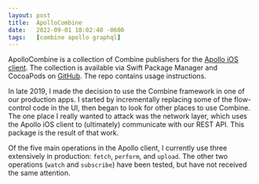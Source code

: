```yaml
---
layout: post
title:  ApolloCombine
date:   2022-09-01 18:02:40 -0600
tags:   [combine apollo graphql]
---
```

ApolloCombine is a collection of Combine publishers for the [Apollo iOS client](https://github.com/apollographql/apollo-ios). The collection is available via Swift Package Manager and CocoaPods on [GitHub](https://github.com/joel-perry/ApolloCombine). The repo contains usage instructions.

In late 2019, I made the decision to use the Combine framework in one of our production apps. I started by incrementally replacing some of the flow-control code in the UI, then began to look for other places to use Combine. The one place I really wanted to attack was the network layer, which uses the Apollo iOS client to (ultimately) communicate with our REST API. This package is the result of that work.

Of the five main operations in the Apollo client, I currently use three extensively in production: `fetch`, `perform`, and `upload`. The other two operations (`watch` and `subscribe`) have been tested, but have not received the same attention.